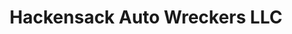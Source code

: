 ---
title: "Hackensack Auto Wreckers LLC"
url: /hackensack/hackensack-auto-wreckers-llc/
shop: car repair
---